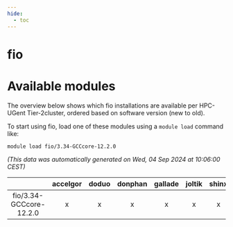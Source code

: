 ```yaml
---
hide:
  - toc
---
```


fio
===

# Available modules


The overview below shows which fio installations are available per HPC-UGent Tier-2cluster, ordered based on software version (new to old).

To start using fio, load one of these modules using a `module load` command like:

```shell
module load fio/3.34-GCCcore-12.2.0
```

*(This data was automatically generated on Wed, 04 Sep 2024 at 10:06:00 CEST)*  

| |accelgor|doduo|donphan|gallade|joltik|shinx|skitty|
| :---: | :---: | :---: | :---: | :---: | :---: | :---: | :---: |
|fio/3.34-GCCcore-12.2.0|x|x|x|x|x|x|x|
